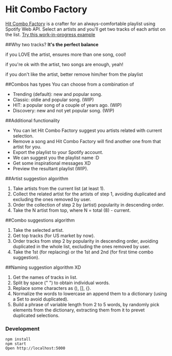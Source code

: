# Hit Combo Factory
[Hit Combo Factory](http://cosmitar.github.io/hit-combo-factory/) is a crafter for an always-comfortable playlist using Spotify Web API.
Select an artists and you'll get two tracks of each artist on the list.
[Try this work-in-progress example](http://cosmitar.github.io/hit-combo-factory/)

##Why two tracks? 
**It's the perfect balance**

if you LOVE the artist, ensures more than one song, cool!

if you're ok with the artist, two songs are enough, yeah!

if you don't like the artist, better remove him/her from the playlist

##Combos has types
You can choose from a combination of
- Trending (default): new and popular song.
- Classic: oldie and popular song. (WIP)
- HIT: a popular song of a couple of years ago. (WIP)
- Discovery: new and not yet popular song. (WIP)

##Additional functionality
- You can let Hit Combo Factory suggest you artists related with current selection.
- Remove a song and Hit Combo Factory will find another one from that artist for you.
- Export the playlist to your Spotify account.
- We can suggest you the playlist name :D
- Get some inspirational messages XD
- Preview the resultant playlist (WIP).


##Artist suggestion algorithm
1. Take artists from the current list (at least 1).
2. Collect the related artist for the artists of step 1, avoiding duplicated and excluding the ones removed by user.
3. Order the collection of step 2 by (artist) popularity in descending order.
4. Take the N artist from top, where N = total (8) - current.

##Combo suggestions algorithm
1. Take the selected artist.
2. Get top tracks (for US market by now).
3. Order tracks from step 2 by popularity in descending order, avoiding duplicated in the whole list, excluding the ones removed by user.
4. Take the 1st (for replacing) or the 1st and 2nd (for first time combo suggestion).

##Naming suggestion algorithm XD
1. Get the names of tracks in list.
2. Split by space (" ") to obtain individual words.
3. Replace some characters as (), [], {}.
4. Normalize the words to lowercase an append them to a dictionary (using a Set to avoid duplicated).
5. Build a phrase of variable length from 2 to 5 words, by randomly pick elements from the dictionary, extracting them from it to prevet duplicated selections.

### Development

```
npm install
npm start
Open http://localhost:5000
```
